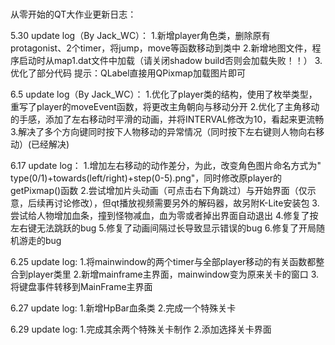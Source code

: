 # 
从零开始的QT大作业更新日志：

5.30 update log（By Jack_WC）： 
1.新增player角色类，删除原有protagonist、2个timer，将jump，move等函数移动到类中
2.新增地图文件，程序启动时从map1.dat文件中加载（请关闭shadow build否则会加载失败！！）
3.优化了部分代码
提示：QLabel直接用QPixmap加载图片即可

6.5 update log（By Jack_WC）：
1.优化了player类的结构，使用了枚举类型，重写了player的moveEvent函数，将更改主角朝向与移动分开
2.优化了主角移动的手感，添加了左右移动时平滑的动画，并将INTERVAL修改为10，看起来更流畅
3.解决了多个方向键同时按下人物移动的异常情况（同时按下左右键则人物向右移动）(已经解决)

6.17 update log：
1.增加左右移动的动作差分，为此，改变角色图片命名方式为" type(0/1)+towards(left/right)+step(0-5).png"，同时修改原player的getPixmap()函数
2.尝试增加片头动画（可点击右下角跳过）与开始界面（仅示意，后续再讨论修改），但qt播放视频需要另外的解码器，故另附K-Lite安装包
3.尝试给人物增加血条，撞到怪物减血，血为零或者掉出界面自动退出
4.修复了按左右键无法跳跃的bug
5.修复了动画间隔过长导致显示错误的bug
6.修复了开局随机游走的bug

6.25 update log:
1.将mainwindow的两个timer与全部player移动的有关函数都整合到player类里
2.新增mainframe主界面，mainwindow变为原来关卡的窗口
3.将键盘事件转移到MainFrame主界面

6.27 update log:
1.新增HpBar血条类
2.完成一个特殊关卡

6.29 update log:
1.完成其余两个特殊关卡制作
2.添加选择关卡界面

